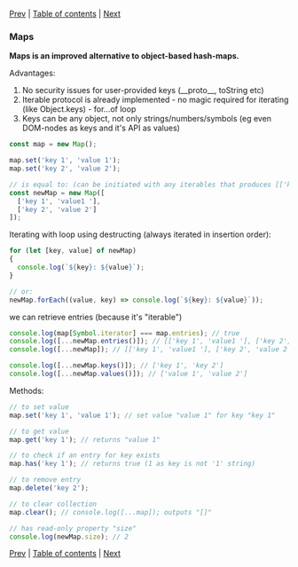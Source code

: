 [Prev](13-Generators.md) | [Table of contents](https://github.com/gadyonysh/es2015-presentation#ecmascript-2015) | [Next](15-WeakMaps.md)

### Maps

**Maps is an improved alternative to object-based hash-maps.**

Advantages:

1. No security issues for user-provided keys (\_\_proto\_\_, toString etc)
2. Iterable protocol is already implemented - no magic required for iterating (like Object.keys) - for...of loop
3. Keys can be any object, not only strings/numbers/symbols (eg even DOM-nodes as keys and it's API as values)

```js
const map = new Map();

map.set('key 1', 'value 1');
map.set('key 2', 'value 2');

// is equal to: (can be initiated with any iterables that produces [['key', 'value'], ['key', 'value']])
const newMap = new Map([
  ['key 1', 'value1 '],
  ['key 2', 'value 2']
]);
```

Iterating with loop using destructing (always iterated in insertion order):
```js
for (let [key, value] of newMap)
{
  console.log(`${key}: ${value}`);
}

// or:
newMap.forEach((value, key) => console.log(`${key}: ${value}`));
```

we can retrieve entries (because it's "iterable")
```js
console.log(map[Symbol.iterator] === map.entries); // true
console.log([...newMap.entries()]); // [['key 1', 'value1 '], ['key 2', 'value 2']]
console.log([...newMap]); // [['key 1', 'value1 '], ['key 2', 'value 2']]

console.log([...newMap.keys()]); // ['key 1', 'key 2']
console.log([...newMap.values()]); // ['value 1', 'value 2']
```

Methods:
```js
// to set value
map.set('key 1', 'value 1'); // set value "value 1" for key "key 1"

// to get value
map.get('key 1'); // returns "value 1"

// to check if an entry for key exists
map.has('key 1'); // returns true (1 as key is not '1' string)

// to remove entry
map.delete('key 2');

// to clear collection
map.clear(); // console.log([...map]); outputs "[]"

// has read-only property "size"
console.log(newMap.size); // 2
```

[Prev](13-Generators.md) | [Table of contents](https://github.com/gadyonysh/es2015-presentation#ecmascript-2015) | [Next](15-WeakMaps.md)
